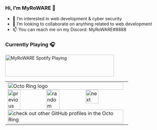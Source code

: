 ### Hi, I’m MyRoWARE 👋

<!--
**MyRoWARE/MyRoWARE** is a ✨ _special_ ✨ repository because its `README.md` (this file) appears on your GitHub profile.
-->

- 👀 I’m interested in web development & cyber security
- 💞️ I’m looking to collaborate on anything related to web development
- 📫 You can reach me on my Discord: MyRoWARE#8888

### Currently Playing 🎧

[<img src="https://now-playing-myroware.vercel.app/now-playing" alt="MyRoWARE Spotify Playing" width="350" height="70" />](https://open.spotify.com/user/5fc67eddadffb91b3c98ded6)

<table><tbody><tr><td><a 
href="https://octo-ring.com/"><img 
src="https://octo-ring.com/static/img/widget/top.png" width="99%" 
alt="Octo Ring logo" align="top"></a><br><a 
href="https://octo-ring.com/p/MyRoWARE/prev"><img 
src="https://octo-ring.com/static/img/widget/prev.png" width="33%" 
alt="previous" align="top" title="previous profile"></a><a 
href="https://octo-ring.com/p/MyRoWARE/random"><img 
src="https://octo-ring.com/static/img/widget/random.png" width="33%" 
alt="random" align="top" title="random profile"></a><a 
href="https://octo-ring.com/p/MyRoWARE/next"><img 
src="https://octo-ring.com/static/img/widget/next.png" width="33%" 
alt="next" align="top" title="next profile"></a><br><a
 href="https://octo-ring.com/"><img 
src="https://octo-ring.com/static/img/widget/bottom.png" width="99%" 
alt="check out other GitHub profiles in the Octo Ring" 
align="top"></a></td></tr></tbody></table>
